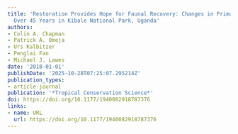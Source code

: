 ```yaml
---
title: 'Restoration Provides Hope for Faunal Recovery: Changes in Primate Abundance
  Over 45 Years in Kibale National Park, Uganda'
authors:
- Colin A. Chapman
- Patrick A. Omeja
- Urs Kalbitzer
- Penglai Fan
- Michael J. Lawes
date: '2018-01-01'
publishDate: '2025-10-28T07:25:07.295214Z'
publication_types:
- article-journal
publication: '*Tropical Conservation Science*'
doi: https://doi.org/10.1177/1940082918787376
links:
- name: URL
  url: https://doi.org/10.1177/1940082918787376
---
```

